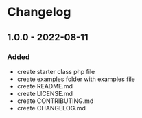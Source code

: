 # Changelog
## 1.0.0 - 2022-08-11
### Added
- create starter class php file
- create examples folder with examples file
- create README.md
- create LICENSE.md
- create CONTRIBUTING.md
- create CHANGELOG.md
